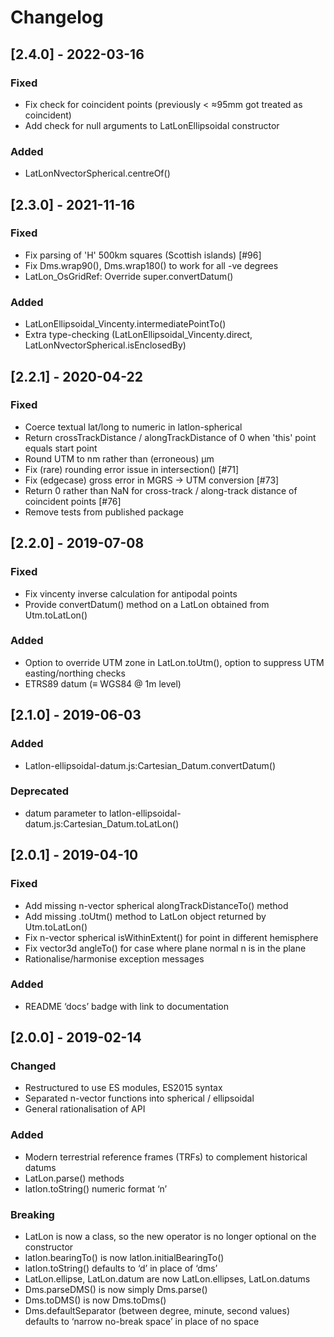 # Changelog

## [2.4.0] - 2022-03-16

### Fixed

- Fix check for coincident points (previously < ≈95mm got treated as coincident)
- Add check for null arguments to LatLonEllipsoidal constructor

### Added

- LatLonNvectorSpherical.centreOf()

## [2.3.0] - 2021-11-16

### Fixed

- Fix parsing of 'H' 500km squares (Scottish islands) [#96]
- Fix Dms.wrap90(), Dms.wrap180() to work for all -ve degrees
- LatLon_OsGridRef: Override super.convertDatum()

### Added

- LatLonEllipsoidal_Vincenty.intermediatePointTo()
- Extra type-checking (LatLonEllipsoidal_Vincenty.direct, LatLonNvectorSpherical.isEnclosedBy)

## [2.2.1] - 2020-04-22

### Fixed

- Coerce textual lat/long to numeric in latlon-spherical
- Return crossTrackDistance / alongTrackDistance of 0 when 'this' point equals start point
- Round UTM to nm rather than (erroneous) μm
- Fix (rare) rounding error issue in intersection() [#71]
- Fix (edgecase) gross error in MGRS -> UTM conversion [#73]
- Return 0 rather than NaN for cross-track / along-track distance of coincident points [#76]
- Remove tests from published package

## [2.2.0] - 2019-07-08

### Fixed

- Fix vincenty inverse calculation for antipodal points
- Provide convertDatum() method on a LatLon obtained from Utm.toLatLon()

### Added

- Option to override UTM zone in LatLon.toUtm(), option to suppress UTM easting/northing checks
- ETRS89 datum (≡ WGS84 @ 1m level)

## [2.1.0] - 2019-06-03

### Added

- Latlon-ellipsoidal-datum.js:Cartesian_Datum.convertDatum()

### Deprecated

- datum parameter to latlon-ellipsoidal-datum.js:Cartesian_Datum.toLatLon()

## [2.0.1] - 2019-04-10

### Fixed

- Add missing n-vector spherical alongTrackDistanceTo() method
- Add missing .toUtm() method to LatLon object returned by Utm.toLatLon()
- Fix n-vector spherical isWithinExtent() for point in different hemisphere
- Fix vector3d angleTo() for case where plane normal n is in the plane
- Rationalise/harmonise exception messages

### Added

- README ‘docs’ badge with link to documentation

## [2.0.0] - 2019-02-14

### Changed

- Restructured to use ES modules, ES2015 syntax
- Separated n-vector functions into spherical / ellipsoidal
- General rationalisation of API

### Added

- Modern terrestrial reference frames (TRFs) to complement historical datums
- LatLon.parse() methods
- latlon.toString() numeric format ‘n’

### Breaking

- LatLon is now a class, so the new operator is no longer optional on the constructor
- latlon.bearingTo() is now latlon.initialBearingTo()
- latlon.toString() defaults to ‘d’ in place of ‘dms’
- LatLon.ellipse, LatLon.datum are now LatLon.ellipses, LatLon.datums
- Dms.parseDMS() is now simply Dms.parse()
- Dms.toDMS() is now Dms.toDms()
- Dms.defaultSeparator (between degree, minute, second values) defaults to ‘narrow no-break space’ in place of no space

